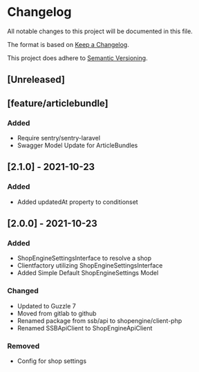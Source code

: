 # Changelog

All notable changes to this project will be documented in this file.

The format is based on [Keep a Changelog](https://keepachangelog.com/en/1.0.0/).

This project does adhere to [Semantic Versioning](https://semver.org/spec/v2.0.0.html).

## [Unreleased]

## [feature/articlebundle]
### Added
- Require sentry/sentry-laravel
- Swagger Model Update for ArticleBundles

## [2.1.0] - 2021-10-23
### Added
- Added updatedAt property to conditionset

## [2.0.0] - 2021-10-23
### Added
- ShopEngineSettingsInterface to resolve a shop
- Clientfactory utilizing ShopEngineSettingsInterface
- Added Simple Default ShopEngineSettings Model
### Changed
- Updated to Guzzle 7
- Moved from gitlab to github
- Renamed package from ssb/api to shopengine/client-php
- Renamed SSBApiClient to ShopEngineApiClient
### Removed
- Config for shop settings
